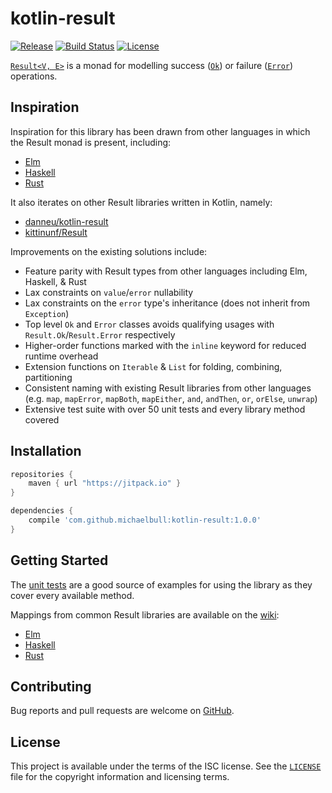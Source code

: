 # kotlin-result

[![Release](https://jitpack.io/v/com.github.michaelbull/kotlin-result.svg)](https://jitpack.io/#com.github.michaelbull/kotlin-result) [![Build Status](https://travis-ci.org/michaelbull/kotlin-result.svg?branch=master)](https://travis-ci.org/michaelbull/kotlin-result) [![License](https://img.shields.io/github/license/michaelbull/kotlin-result.svg)](https://github.com/michaelbull/kotlin-result/blob/master/LICENSE)

[`Result<V, E>`][result] is a monad for modelling success ([`Ok`][result-ok]) or
failure ([`Error`][result-error]) operations.

## Inspiration

Inspiration for this library has been drawn from other languages in which the
Result monad is present, including:

- [Elm](http://package.elm-lang.org/packages/elm-lang/core/latest/Result)
- [Haskell](https://hackage.haskell.org/package/base-4.10.0.0/docs/Data-Either.html)
- [Rust](https://doc.rust-lang.org/std/result/)

It also iterates on other Result libraries written in Kotlin, namely:

- [danneu/kotlin-result](https://github.com/danneu/kotlin-result)
- [kittinunf/Result](https://github.com/kittinunf/Result)

Improvements on the existing solutions include:

- Feature parity with Result types from other languages including Elm, Haskell,
     & Rust
- Lax constraints on `value`/`error` nullability
- Lax constraints on the `error` type's inheritance (does not inherit from
    `Exception`)
- Top level `Ok` and `Error` classes avoids qualifying usages with
    `Result.Ok`/`Result.Error` respectively
- Higher-order functions marked with the `inline` keyword for reduced runtime
    overhead
- Extension functions on `Iterable` & `List` for folding, combining, partitioning
- Consistent naming with existing Result libraries from other languages (e.g.
    `map`, `mapError`, `mapBoth`, `mapEither`, `and`, `andThen`, `or`, `orElse`,
    `unwrap`)
- Extensive test suite with over 50 unit tests and every library method covered

## Installation

```groovy
repositories {
    maven { url "https://jitpack.io" }
}

dependencies {
    compile 'com.github.michaelbull:kotlin-result:1.0.0'
}
```

## Getting Started

The [unit tests][unit-tests] are a good source of examples for using the library
as they cover every available method.

Mappings from common Result libraries are available on the [wiki][wiki]:

- [Elm][wiki-elm]
- [Haskell][wiki-haskell]
- [Rust][wiki-rust]

## Contributing

Bug reports and pull requests are welcome on [GitHub][github].

## License

This project is available under the terms of the ISC license. See the
[`LICENSE`](LICENSE) file for the copyright information and licensing terms.

[result]: https://github.com/michaelbull/kotlin-result/blob/master/src/main/kotlin/com/github/michaelbull/result/Result.kt#L10
[result-ok]: https://github.com/michaelbull/kotlin-result/blob/master/src/main/kotlin/com/github/michaelbull/result/Result.kt#L15
[result-error]: https://github.com/michaelbull/kotlin-result/blob/master/src/main/kotlin/com/github/michaelbull/result/Result.kt#L31
[unit-tests]: https://github.com/michaelbull/kotlin-result/tree/master/src/test/kotlin/com/github/michaelbull/result
[wiki]: https://github.com/michaelbull/kotlin-result/wiki
[wiki-elm]: https://github.com/michaelbull/kotlin-result/wiki/Elm
[wiki-haskell]: https://github.com/michaelbull/kotlin-result/wiki/Haskell
[wiki-rust]: https://github.com/michaelbull/kotlin-result/wiki/Rust
[github]: https://github.com/michaelbull/kotlin-result
